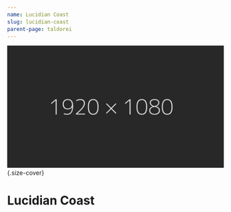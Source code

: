 ```yaml
---
name: Lucidian Coast
slug: lucidian-coast
parent-page: taldorei
---
```

![Lucidian Coast](assets/img/placeholder_1920x1080.jpg){.size-cover}

# Lucidian Coast